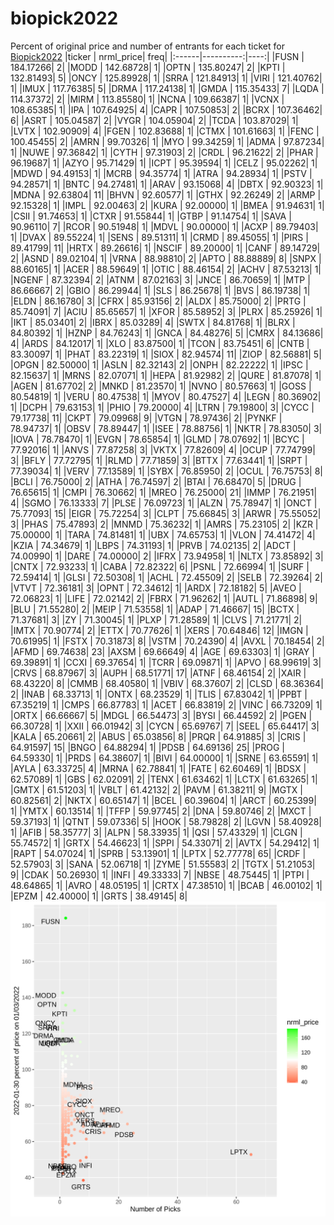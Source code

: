 # biopick2022
Percent of original price and number of entrants for each ticket for [Biopick2022](https://twitter.com/hashtag/Biopick2022)
|ticker | nrml_price| freq|
|:------|----------:|----:|
|FUSN   |  184.17266|    2|
|MODD   |  142.68728|    1|
|OPTN   |  135.80247|    2|
|KPTI   |  132.81493|    5|
|ONCY   |  125.89928|    1|
|SRRA   |  121.84913|    1|
|VIRI   |  121.40762|    1|
|IMUX   |  117.76385|    5|
|DRMA   |  117.24138|    1|
|GMDA   |  115.35433|    7|
|LQDA   |  114.37372|    2|
|MIRM   |  113.85580|    1|
|NCNA   |  109.66387|    1|
|VCNX   |  108.65385|    1|
|IPA    |  107.64925|    4|
|CAPR   |  107.50853|    2|
|BCRX   |  107.36462|    6|
|ASRT   |  105.04587|    2|
|VYGR   |  104.05904|    2|
|TCDA   |  103.87029|    1|
|LVTX   |  102.90909|    4|
|FGEN   |  102.83688|    1|
|CTMX   |  101.61663|    1|
|FENC   |  100.45455|    2|
|AMRN   |   99.70326|    1|
|MYO    |   99.34259|    1|
|ADMA   |   97.87234|    1|
|NUWE   |   97.36842|    1|
|CYTH   |   97.31903|    2|
|CRDL   |   96.21622|    2|
|PHAR   |   96.19687|    1|
|AZYO   |   95.71429|    1|
|ICPT   |   95.39594|    1|
|CELZ   |   95.02262|    1|
|MDWD   |   94.49153|    1|
|MCRB   |   94.35774|    1|
|ATRA   |   94.28934|    1|
|PSTV   |   94.28571|    1|
|BNTC   |   94.27481|    1|
|ARAV   |   93.15068|    4|
|DBTX   |   92.90323|    1|
|MDNA   |   92.63804|   11|
|BHVN   |   92.60577|    1|
|GTHX   |   92.26249|    2|
|ARMP   |   92.15328|    1|
|IMPL   |   92.00463|    2|
|KURA   |   92.00000|    1|
|BMEA   |   91.94631|    1|
|CSII   |   91.74653|    1|
|CTXR   |   91.55844|    1|
|GTBP   |   91.14754|    1|
|SAVA   |   90.96110|    7|
|RCOR   |   90.51948|    1|
|MDVL   |   90.00000|    1|
|ACXP   |   89.79403|    1|
|DVAX   |   89.55224|    1|
|SENS   |   89.51311|    1|
|CRMD   |   89.45055|    1|
|PIRS   |   89.41799|   11|
|HRTX   |   89.26616|    1|
|NSCIF  |   89.20000|    1|
|CANF   |   89.14729|    2|
|ASND   |   89.02104|    1|
|VRNA   |   88.98810|    2|
|APTO   |   88.88889|    8|
|SNPX   |   88.60165|    1|
|ACER   |   88.59649|    1|
|OTIC   |   88.46154|    2|
|ACHV   |   87.53213|    1|
|NGENF  |   87.32394|    2|
|ATNM   |   87.02163|    3|
|JNCE   |   86.70659|    1|
|MTP    |   86.66667|    2|
|GBIO   |   86.29944|    1|
|SLS    |   86.25678|    1|
|BVS    |   86.19738|    1|
|ELDN   |   86.16780|    3|
|CFRX   |   85.93156|    2|
|ALDX   |   85.75000|    2|
|PRTG   |   85.74091|    7|
|ACIU   |   85.65657|    1|
|XFOR   |   85.58952|    3|
|PLRX   |   85.25926|    1|
|IKT    |   85.03401|    2|
|IBRX   |   85.03289|    4|
|SWTX   |   84.81768|    1|
|BLRX   |   84.80392|    1|
|HZNP   |   84.76243|    1|
|GNCA   |   84.48276|    5|
|CMRX   |   84.13686|    4|
|ARDS   |   84.12017|    1|
|XLO    |   83.87500|    1|
|TCON   |   83.75451|    6|
|CNTB   |   83.30097|    1|
|PHAT   |   83.22319|    1|
|SIOX   |   82.94574|   11|
|ZIOP   |   82.56881|    5|
|OPGN   |   82.50000|    1|
|ASLN   |   82.32143|    2|
|ONPH   |   82.22222|    1|
|IPSC   |   82.15637|    1|
|MRNS   |   82.07071|    1|
|HEPA   |   81.92982|    2|
|QURE   |   81.87078|    1|
|AGEN   |   81.67702|    2|
|MNKD   |   81.23570|    1|
|NVNO   |   80.57663|    1|
|GOSS   |   80.54819|    1|
|VERU   |   80.47538|    1|
|MYOV   |   80.47527|    4|
|LEGN   |   80.36902|    1|
|DCPH   |   79.63153|    1|
|PHIO   |   79.20000|    4|
|LTRN   |   79.19800|    3|
|CYCC   |   79.17738|   11|
|CKPT   |   79.09968|    9|
|VTGN   |   78.97436|    2|
|PYNKF  |   78.94737|    1|
|OBSV   |   78.89447|    1|
|ISEE   |   78.88756|    1|
|NKTR   |   78.83050|    3|
|IOVA   |   78.78470|    1|
|EVGN   |   78.65854|    1|
|GLMD   |   78.07692|    1|
|BCYC   |   77.92016|    1|
|ANVS   |   77.87258|    3|
|VKTX   |   77.82609|    4|
|OCUP   |   77.74799|    3|
|BFLY   |   77.72795|    1|
|RLMD   |   77.71859|    3|
|BTTX   |   77.63441|    1|
|SRPT   |   77.39034|    1|
|VERV   |   77.13589|    1|
|SYBX   |   76.85950|    2|
|OCUL   |   76.75753|    8|
|BCLI   |   76.75000|    2|
|ATHA   |   76.74597|    2|
|BTAI   |   76.68470|    5|
|DRUG   |   76.65615|    1|
|CMPI   |   76.30662|    1|
|MREO   |   76.25000|   21|
|IMMP   |   76.21951|    4|
|SGMO   |   76.13333|    7|
|PLSE   |   76.09723|    1|
|ALZN   |   75.78947|    1|
|ONCT   |   75.77093|   15|
|EIGR   |   75.72254|    3|
|CLPT   |   75.66845|    3|
|ARWR   |   75.55052|    3|
|PHAS   |   75.47893|    2|
|MNMD   |   75.36232|    1|
|AMRS   |   75.23105|    2|
|KZR    |   75.00000|    1|
|TARA   |   74.81481|    1|
|UBX    |   74.65753|    1|
|VLON   |   74.41472|    4|
|KZIA   |   74.34679|    1|
|LBPS   |   74.31193|    1|
|PRVB   |   74.02135|    2|
|ADCT   |   74.00990|    1|
|DARE   |   74.00000|    2|
|IFRX   |   73.94958|    1|
|NLTX   |   73.85892|    3|
|CNTX   |   72.93233|    1|
|CABA   |   72.82322|    6|
|PSNL   |   72.66994|    1|
|SURF   |   72.59414|    1|
|GLSI   |   72.50308|    1|
|ACHL   |   72.45509|    2|
|SELB   |   72.39264|    2|
|VTVT   |   72.36181|    3|
|OPNT   |   72.34612|    1|
|ARDX   |   72.18182|    5|
|AVEO   |   72.06823|    1|
|LIFE   |   72.02142|    2|
|FBRX   |   71.96262|    1|
|AUTL   |   71.86898|    9|
|BLU    |   71.55280|    2|
|MEIP   |   71.53558|    1|
|ADAP   |   71.46667|   15|
|BCTX   |   71.37681|    3|
|ZY     |   71.30045|    1|
|PLXP   |   71.28589|    1|
|CLVS   |   71.21771|    2|
|IMTX   |   70.90774|    2|
|ETTX   |   70.77626|    1|
|XERS   |   70.64846|   12|
|IMGN   |   70.61995|    1|
|FSTX   |   70.31873|    8|
|VSTM   |   70.24390|    4|
|AVXL   |   70.18454|    2|
|AFMD   |   69.74638|   23|
|AXSM   |   69.66649|    4|
|AGE    |   69.63303|    1|
|GRAY   |   69.39891|    1|
|CCXI   |   69.37654|    1|
|TCRR   |   69.09871|    1|
|APVO   |   68.99619|    3|
|CRVS   |   68.87967|    3|
|AUPH   |   68.51771|   17|
|ATNF   |   68.46154|    2|
|XAIR   |   68.43220|    8|
|CMMB   |   68.40580|    1|
|VBIV   |   68.37607|    2|
|CLSD   |   68.36364|    2|
|INAB   |   68.33713|    1|
|ONTX   |   68.23529|    1|
|TLIS   |   67.83042|    1|
|PPBT   |   67.35219|    1|
|CMPS   |   66.87783|    1|
|ACET   |   66.83819|    2|
|VINC   |   66.73209|    1|
|ORTX   |   66.66667|    5|
|MDGL   |   66.54473|    3|
|BYSI   |   66.44592|    2|
|PGEN   |   66.30728|    1|
|XXII   |   66.01942|    3|
|CYCN   |   65.69767|    7|
|SEEL   |   65.64417|    3|
|KALA   |   65.20661|    2|
|ABUS   |   65.03856|    8|
|PRQR   |   64.91885|    3|
|CRIS   |   64.91597|   15|
|BNGO   |   64.88294|    1|
|PDSB   |   64.69136|   25|
|PROG   |   64.59330|    1|
|PRDS   |   64.38607|    1|
|BIVI   |   64.00000|    1|
|SRNE   |   63.65591|    1|
|AYLA   |   63.33725|    4|
|MRNA   |   62.78841|    1|
|FATE   |   62.60469|    1|
|BDSX   |   62.57089|    1|
|GBS    |   62.02091|    2|
|TENX   |   61.63462|    1|
|LCTX   |   61.63265|    1|
|GMTX   |   61.51203|    1|
|VBLT   |   61.42132|    2|
|PAVM   |   61.38211|    9|
|MGTX   |   60.82561|    2|
|NKTX   |   60.65147|    1|
|BCEL   |   60.39604|    1|
|ARCT   |   60.25399|    1|
|YMTX   |   60.13514|    1|
|TFFP   |   59.97745|    2|
|DNA    |   59.80746|    2|
|MXCT   |   59.37193|    1|
|QTNT   |   59.07336|    5|
|HOOK   |   58.79828|    2|
|LGVN   |   58.40928|    1|
|AFIB   |   58.35777|    3|
|ALPN   |   58.33935|    1|
|QSI    |   57.43329|    1|
|CLGN   |   55.74572|    1|
|GRTX   |   54.46623|    1|
|SPPI   |   54.33071|    2|
|AVTX   |   54.29412|    1|
|RAPT   |   54.07024|    1|
|SPRB   |   53.13901|    1|
|LPTX   |   52.77778|   65|
|CRDF   |   52.57903|    3|
|SANA   |   52.06718|    1|
|ZYME   |   51.55583|    2|
|TGTX   |   51.21053|    9|
|CDAK   |   50.26930|    1|
|INFI   |   49.33333|    7|
|NBSE   |   48.75445|    1|
|PTPI   |   48.64865|    1|
|AVRO   |   48.05195|    1|
|CRTX   |   47.38510|    1|
|BCAB   |   46.00102|    1|
|EPZM   |   42.40000|    1|
|GRTS   |   38.49145|    8|
![retvspicks](biopicks.png?raw=true)
